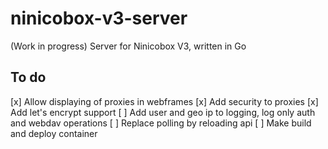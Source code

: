 # ninicobox-v3-server
(Work in progress) Server for Ninicobox V3, written in Go

## To do

[x] Allow displaying of proxies in webframes
[x] Add security to proxies
[x] Add let's encrypt support
[ ] Add user and geo ip to logging, log only auth and webdav operations
[ ] Replace polling by reloading api
[ ] Make build and deploy container
